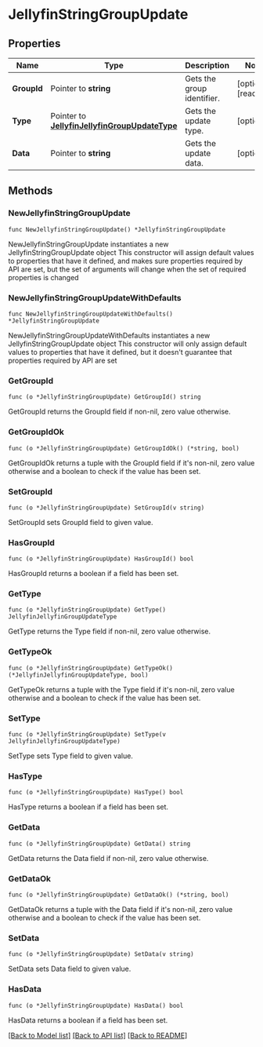# JellyfinStringGroupUpdate

## Properties

Name | Type | Description | Notes
------------ | ------------- | ------------- | -------------
**GroupId** | Pointer to **string** | Gets the group identifier. | [optional] [readonly] 
**Type** | Pointer to [**JellyfinJellyfinGroupUpdateType**](JellyfinGroupUpdateType.md) | Gets the update type. | [optional] 
**Data** | Pointer to **string** | Gets the update data. | [optional] 

## Methods

### NewJellyfinStringGroupUpdate

`func NewJellyfinStringGroupUpdate() *JellyfinStringGroupUpdate`

NewJellyfinStringGroupUpdate instantiates a new JellyfinStringGroupUpdate object
This constructor will assign default values to properties that have it defined,
and makes sure properties required by API are set, but the set of arguments
will change when the set of required properties is changed

### NewJellyfinStringGroupUpdateWithDefaults

`func NewJellyfinStringGroupUpdateWithDefaults() *JellyfinStringGroupUpdate`

NewJellyfinStringGroupUpdateWithDefaults instantiates a new JellyfinStringGroupUpdate object
This constructor will only assign default values to properties that have it defined,
but it doesn't guarantee that properties required by API are set

### GetGroupId

`func (o *JellyfinStringGroupUpdate) GetGroupId() string`

GetGroupId returns the GroupId field if non-nil, zero value otherwise.

### GetGroupIdOk

`func (o *JellyfinStringGroupUpdate) GetGroupIdOk() (*string, bool)`

GetGroupIdOk returns a tuple with the GroupId field if it's non-nil, zero value otherwise
and a boolean to check if the value has been set.

### SetGroupId

`func (o *JellyfinStringGroupUpdate) SetGroupId(v string)`

SetGroupId sets GroupId field to given value.

### HasGroupId

`func (o *JellyfinStringGroupUpdate) HasGroupId() bool`

HasGroupId returns a boolean if a field has been set.

### GetType

`func (o *JellyfinStringGroupUpdate) GetType() JellyfinJellyfinGroupUpdateType`

GetType returns the Type field if non-nil, zero value otherwise.

### GetTypeOk

`func (o *JellyfinStringGroupUpdate) GetTypeOk() (*JellyfinJellyfinGroupUpdateType, bool)`

GetTypeOk returns a tuple with the Type field if it's non-nil, zero value otherwise
and a boolean to check if the value has been set.

### SetType

`func (o *JellyfinStringGroupUpdate) SetType(v JellyfinJellyfinGroupUpdateType)`

SetType sets Type field to given value.

### HasType

`func (o *JellyfinStringGroupUpdate) HasType() bool`

HasType returns a boolean if a field has been set.

### GetData

`func (o *JellyfinStringGroupUpdate) GetData() string`

GetData returns the Data field if non-nil, zero value otherwise.

### GetDataOk

`func (o *JellyfinStringGroupUpdate) GetDataOk() (*string, bool)`

GetDataOk returns a tuple with the Data field if it's non-nil, zero value otherwise
and a boolean to check if the value has been set.

### SetData

`func (o *JellyfinStringGroupUpdate) SetData(v string)`

SetData sets Data field to given value.

### HasData

`func (o *JellyfinStringGroupUpdate) HasData() bool`

HasData returns a boolean if a field has been set.


[[Back to Model list]](../README.md#documentation-for-models) [[Back to API list]](../README.md#documentation-for-api-endpoints) [[Back to README]](../README.md)


